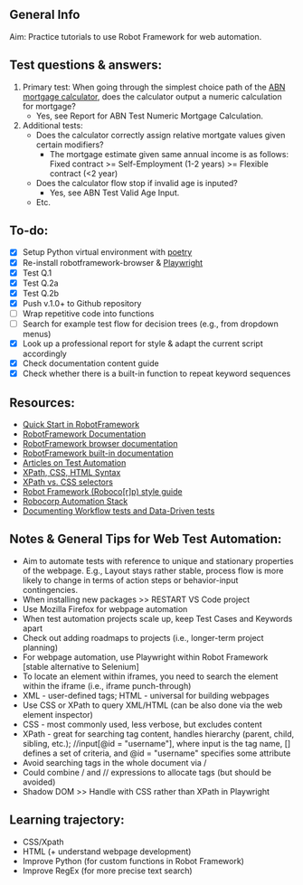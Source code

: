 ## General Info
Aim: Practice tutorials to use Robot Framework for web automation. 

## Test questions & answers: 
1) Primary test: When going through the simplest choice path of the [ABN mortgage calculator](https://www.abnamro.nl/nl/prive/hypotheken/maximale-hypotheek-berekenen.html), does the calculator output a numeric calculation for mortgage? 
   - Yes, see Report for ABN Test Numeric Mortgage Calculation.
2) Additional tests: 
   - Does the calculator correctly assign relative mortgate values given certain modifiers? 
      - The mortgage estimate given same annual income is as follows: Fixed contract >= Self-Employment (1-2 years) >= Flexible contract (<2 year)
   -  Does the calculator flow stop if invalid age is inputed? 
      - Yes, see ABN Test Valid Age Input.
   - Etc. 

## To-do:
- [x] Setup Python virtual environment with [poetry](https://michaelcurrin.github.io/dev-cheatsheets/cheatsheets/package-managers/python/poetry.html)
- [x] Re-install robotframework-browser & [Playwright](https://playwright.dev/docs/intro)
- [x] Test Q.1
- [x] Test Q.2a
- [x] Test Q.2b
- [x] Push v.1.0+ to Github repository 
- [ ] Wrap repetitive code into functions
- [ ] Search for example test flow for decision trees (e.g., from dropdown menus)
- [x] Look up a professional report for style & adapt the current script accordingly 
- [x] Check documentation content guide
- [x] Check whether there is a built-in function to repeat keyword sequences

## Resources: 
- [Quick Start in RobotFramework](https://github.com/robotframework/QuickStartGuide/blob/master/QuickStart.rst)
- [RobotFramework Documentation](https://robotframework.org/robotframework/latest/RobotFrameworkUserGuide.html#installing-using-pip)
- [RobotFramework browser documentation](https://marketsquare.github.io/robotframework-browser/Browser.html)
- [RobotFramework built-in documentation](https://robotframework.org/robotframework/6.0.2/libraries/BuiltIn.html?_ga=2.223392667.1631393726.1683372460-868379529.1683372460#library-documentation-top)
- [Articles on Test Automation](https://testersdock.com/)
- [XPath, CSS, HTML Syntax](https://www.w3schools.com/xml/xpath_syntax.asp#gsc.tab=0)
- [XPath vs. CSS selectors](https://www.scrapingbee.com/blog/xpath-vs-css-selector/)
- [Robot Framework (Roboco[r]p) style guide](https://github.com/MarketSquare/robotframework-robocop)
- [Robocorp Automation Stack](https://github.com/robocorp/rcc)
- [Documenting Workflow tests and Data-Driven tests](https://github.com/robotframework/HowToWriteGoodTestCases/blob/master/HowToWriteGoodTestCases.rst)


## Notes & General Tips for Web Test Automation: 
- Aim to automate tests with reference to unique and stationary properties of the webpage. 
  E.g., Layout stays rather stable, process flow is more likely to change in terms of 
  action steps or behavior-input contingencies. 
- When installing new packages >> RESTART VS Code project 
- Use Mozilla Firefox for webpage automation 
- When test automation projects scale up, keep Test Cases and Keywords apart 
- Check out adding roadmaps to projects (i.e., longer-term project planning)
- For webpage automation, use Playwright within Robot Framework [stable alternative to Selenium]
- To locate an element within iframes, you need to search the element within the iframe (i.e., iframe punch-through)
- XML - user-defined tags; HTML - universal for building webpages
- Use CSS or XPath to query XML/HTML (can be also done via the web element inspector)
- CSS - most commonly used, less verbose, but excludes content
- XPath - great for searching tag content, handles hierarchy (parent, child, sibling, etc.); 
  //input[@id = "username"], where input is the tag name, [] defines a set of criteria, and @id = "username" specifies some attribute
- Avoid searching tags in the whole document via / 
- Could combine / and // expressions to allocate tags (but should be avoided) 
- Shadow DOM >> Handle with CSS rather than XPath in Playwright

## Learning trajectory: 
- CSS/Xpath
- HTML (+ understand webpage development)
- Improve Python (for custom functions in Robot Framework)
- Improve RegEx (for more precise text search)
